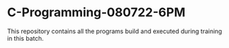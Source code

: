 # C-Programming-080722-6PM
This repository contains all the programs build and executed during training in this batch.
